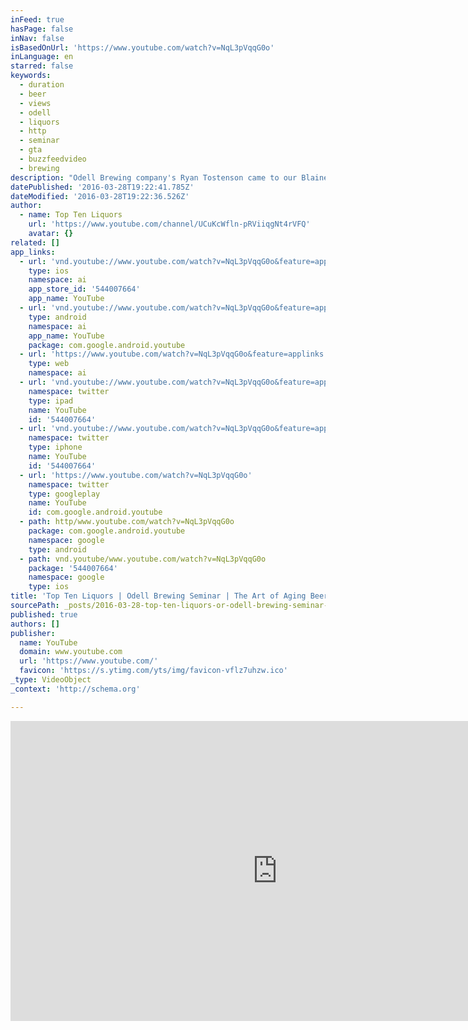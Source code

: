 ```yaml
---
inFeed: true
hasPage: false
inNav: false
isBasedOnUrl: 'https://www.youtube.com/watch?v=NqL3pVqqG0o'
inLanguage: en
starred: false
keywords:
  - duration
  - beer
  - views
  - odell
  - liquors
  - http
  - seminar
  - gta
  - buzzfeedvideo
  - brewing
description: "Odell Brewing company's Ryan Tostenson came to our Blaine seminar to talk about the history of Odell Brewing company, how they age beer, as well as the Do's and Don't of aging your beer at home."
datePublished: '2016-03-28T19:22:41.785Z'
dateModified: '2016-03-28T19:22:36.526Z'
author:
  - name: Top Ten Liquors
    url: 'https://www.youtube.com/channel/UCuKcWfln-pRViiqgNt4rVFQ'
    avatar: {}
related: []
app_links:
  - url: 'vnd.youtube://www.youtube.com/watch?v=NqL3pVqqG0o&feature=applinks'
    type: ios
    namespace: ai
    app_store_id: '544007664'
    app_name: YouTube
  - url: 'vnd.youtube://www.youtube.com/watch?v=NqL3pVqqG0o&feature=applinks'
    type: android
    namespace: ai
    app_name: YouTube
    package: com.google.android.youtube
  - url: 'https://www.youtube.com/watch?v=NqL3pVqqG0o&feature=applinks'
    type: web
    namespace: ai
  - url: 'vnd.youtube://www.youtube.com/watch?v=NqL3pVqqG0o&feature=applinks'
    namespace: twitter
    type: ipad
    name: YouTube
    id: '544007664'
  - url: 'vnd.youtube://www.youtube.com/watch?v=NqL3pVqqG0o&feature=applinks'
    namespace: twitter
    type: iphone
    name: YouTube
    id: '544007664'
  - url: 'https://www.youtube.com/watch?v=NqL3pVqqG0o'
    namespace: twitter
    type: googleplay
    name: YouTube
    id: com.google.android.youtube
  - path: http/www.youtube.com/watch?v=NqL3pVqqG0o
    package: com.google.android.youtube
    namespace: google
    type: android
  - path: vnd.youtube/www.youtube.com/watch?v=NqL3pVqqG0o
    package: '544007664'
    namespace: google
    type: ios
title: 'Top Ten Liquors | Odell Brewing Seminar | The Art of Aging Beer'
sourcePath: _posts/2016-03-28-top-ten-liquors-or-odell-brewing-seminar-or-the-art-of-aging-b.md
published: true
authors: []
publisher:
  name: YouTube
  domain: www.youtube.com
  url: 'https://www.youtube.com/'
  favicon: 'https://s.ytimg.com/yts/img/favicon-vflz7uhzw.ico'
_type: VideoObject
_context: 'http://schema.org'

---
```

<iframe src="https://cdn.embedly.com/widgets/media.html?src=https%3A%2F%2Fwww.youtube.com%2Fembed%2FNqL3pVqqG0o%3Ffeature%3Doembed&amp;url=https%3A%2F%2Fwww.youtube.com%2Fwatch%3Fv%3DNqL3pVqqG0o&amp;image=https%3A%2F%2Fi.ytimg.com%2Fvi%2FNqL3pVqqG0o%2Fhqdefault.jpg&amp;key=b7d04c9b404c499eba89ee7072e1c4f7&amp;type=text%2Fhtml&amp;schema=youtube" width="854" height="480" scrolling="no" frameborder="0" allowfullscreen="allowfullscreen" style=""></iframe>